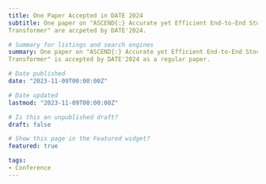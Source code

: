 ```yaml
---
title: One Paper Accepted in DATE 2024
subtitle: One paper on "ASCEND{:} Accurate yet Efficient End-to-End Stochastic Computing Acceleration of Vision
Transformer" are accpeted by DATE'2024.

# Summary for listings and search engines
summary: One paper on "ASCEND{:} Accurate yet Efficient End-to-End Stochastic Computing Acceleration of Vision
Transformer" is accepted by DATE'2024 as a regular paper. 

# Date published
date: "2023-11-09T00:00:00Z"

# Date updated
lastmod: "2023-11-09T00:00:00Z"

# Is this an unpublished draft?
draft: false

# Show this page in the Featured widget?
featured: true

tags:
- Conference
---
```


